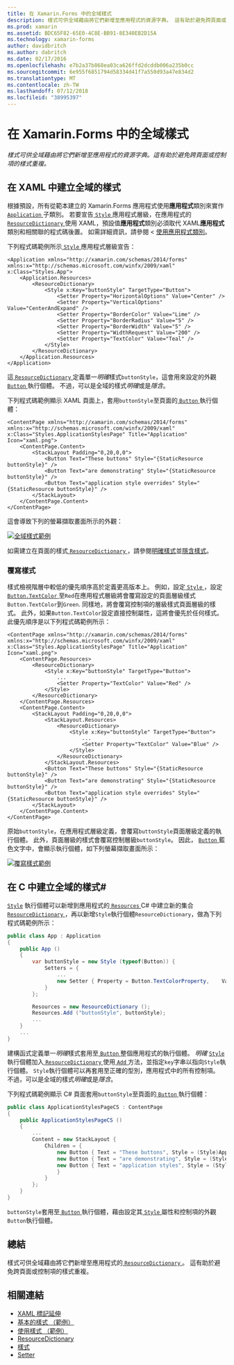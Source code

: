 ```yaml
---
title: 在 Xamarin.Forms 中的全域樣式
description: 樣式可供全域藉由將它們新增至應用程式的資源字典。 這有助於避免跨頁面或控制項的樣式重複。
ms.prod: xamarin
ms.assetid: BDC65F82-65E0-4C8E-BB91-8E340EB2D15A
ms.technology: xamarin-forms
author: davidbritch
ms.author: dabritch
ms.date: 02/17/2016
ms.openlocfilehash: e7b2a37b868ea03ca626ffd2dcddb006a235b0cc
ms.sourcegitcommit: 6e955f6851794d58334d41f7a550d93a47e834d2
ms.translationtype: MT
ms.contentlocale: zh-TW
ms.lasthandoff: 07/12/2018
ms.locfileid: "38995397"
---
```

# <a name="global-styles-in-xamarinforms"></a>在 Xamarin.Forms 中的全域樣式

_樣式可供全域藉由將它們新增至應用程式的資源字典。這有助於避免跨頁面或控制項的樣式重複。_

## <a name="creating-a-global-style-in-xaml"></a>在 XAML 中建立全域的樣式

根據預設，所有從範本建立的 Xamarin.Forms 應用程式使用**應用程式**類別來實作[ `Application` ](xref:Xamarin.Forms.Application)子類別。 若要宣告[ `Style` ](xref:Xamarin.Forms.Style)應用程式層級，在應用程式的[ `ResourceDictionary` ](xref:Xamarin.Forms.ResourceDictionary)使用 XAML，預設值**應用程式**類別必須取代 XAML**應用程式**類別和相關聯的程式碼後置。 如需詳細資訊，請參閱 <<c0> [ 使用應用程式類別](~/xamarin-forms/app-fundamentals/application-class.md)。

下列程式碼範例所示[ `Style` ](xref:Xamarin.Forms.Style)應用程式層級宣告：

```xaml
<Application xmlns="http://xamarin.com/schemas/2014/forms" xmlns:x="http://schemas.microsoft.com/winfx/2009/xaml" x:Class="Styles.App">
    <Application.Resources>
        <ResourceDictionary>
            <Style x:Key="buttonStyle" TargetType="Button">
                <Setter Property="HorizontalOptions" Value="Center" />
                <Setter Property="VerticalOptions" Value="CenterAndExpand" />
                <Setter Property="BorderColor" Value="Lime" />
                <Setter Property="BorderRadius" Value="5" />
                <Setter Property="BorderWidth" Value="5" />
                <Setter Property="WidthRequest" Value="200" />
                <Setter Property="TextColor" Value="Teal" />
            </Style>
        </ResourceDictionary>
    </Application.Resources>
</Application>
```

這[ `ResourceDictionary` ](xref:Xamarin.Forms.ResourceDictionary)定義單一*明確*樣式`buttonStyle`，這會用來設定的外觀[ `Button` ](xref:Xamarin.Forms.Button)執行個體。 不過，可以是全域的樣式*明確*或是*隱含*。

下列程式碼範例顯示 XAML 頁面上，套用`buttonStyle`至頁面的[ `Button` ](xref:Xamarin.Forms.Button)執行個體：

```xaml
<ContentPage xmlns="http://xamarin.com/schemas/2014/forms" xmlns:x="http://schemas.microsoft.com/winfx/2009/xaml" x:Class="Styles.ApplicationStylesPage" Title="Application" Icon="xaml.png">
    <ContentPage.Content>
        <StackLayout Padding="0,20,0,0">
            <Button Text="These buttons" Style="{StaticResource buttonStyle}" />
            <Button Text="are demonstrating" Style="{StaticResource buttonStyle}" />
            <Button Text="application style overrides" Style="{StaticResource buttonStyle}" />
        </StackLayout>
    </ContentPage.Content>
</ContentPage>
```

這會導致下列的螢幕擷取畫面所示的外觀：

[![](application-images/application-styles-1.png "全域樣式範例")](application-images/application-styles-1-large.png#lightbox "全域樣式範例")

如需建立在頁面的樣式[ `ResourceDictionary` ](xref:Xamarin.Forms.ResourceDictionary)，請參閱[明確樣式](~/xamarin-forms/user-interface/styles/explicit.md)並[隱含樣式](~/xamarin-forms/user-interface/styles/implicit.md)。

### <a name="overriding-styles"></a>覆寫樣式

樣式檢視階層中較低的優先順序高於定義更高版本上。 例如，設定[ `Style` ](xref:Xamarin.Forms.Style) ，設定[ `Button.TextColor` ](xref:Xamarin.Forms.Button.TextColor)至`Red`在應用程式層級將會覆寫設定的頁面層級樣式`Button.TextColor`到`Green`. 同樣地，將會覆寫控制項的層級樣式頁面層級的樣式。 此外，如果`Button.TextColor`設定直接控制屬性，這將會優先於任何樣式。 此優先順序是以下列程式碼範例所示：

```xaml
<ContentPage xmlns="http://xamarin.com/schemas/2014/forms" xmlns:x="http://schemas.microsoft.com/winfx/2009/xaml" x:Class="Styles.ApplicationStylesPage" Title="Application" Icon="xaml.png">
    <ContentPage.Resources>
        <ResourceDictionary>
            <Style x:Key="buttonStyle" TargetType="Button">
                ...
                <Setter Property="TextColor" Value="Red" />
            </Style>
        </ResourceDictionary>
    </ContentPage.Resources>
    <ContentPage.Content>
        <StackLayout Padding="0,20,0,0">
            <StackLayout.Resources>
                <ResourceDictionary>
                    <Style x:Key="buttonStyle" TargetType="Button">
                        ...
                        <Setter Property="TextColor" Value="Blue" />
                    </Style>
                </ResourceDictionary>
            </StackLayout.Resources>
            <Button Text="These buttons" Style="{StaticResource buttonStyle}" />
            <Button Text="are demonstrating" Style="{StaticResource buttonStyle}" />
            <Button Text="application style overrides" Style="{StaticResource buttonStyle}" />
        </StackLayout>
    </ContentPage.Content>
</ContentPage>
```

原始`buttonStyle`，在應用程式層級定義，會覆寫`buttonStyle`頁面層級定義的執行個體。 此外，頁面層級的樣式會覆寫控制層級`buttonStyle`。 因此， [ `Button` ](xref:Xamarin.Forms.Button)藍色文字中，會顯示執行個體，如下列螢幕擷取畫面所示：

[![](application-images/application-styles-2.png "覆寫樣式範例")](application-images/application-styles-2-large.png#lightbox "覆寫樣式範例")

## <a name="creating-a-global-style-in-c35"></a>在 C 中建立全域的樣式&#35;

[`Style`](xref:Xamarin.Forms.Style) 執行個體可以新增到應用程式的[ `Resources` ](xref:Xamarin.Forms.VisualElement.Resources) C# 中建立新的集合[ `ResourceDictionary` ](xref:Xamarin.Forms.ResourceDictionary)，再以新增`Style`執行個體`ResourceDictionary`，做為下列程式碼範例所示：

```csharp
public class App : Application
{
    public App ()
    {
        var buttonStyle = new Style (typeof(Button)) {
            Setters = {
                ...
                new Setter { Property = Button.TextColorProperty,    Value = Color.Teal }
            }
        };

        Resources = new ResourceDictionary ();
        Resources.Add ("buttonStyle", buttonStyle);
        ...
    }
    ...
}
```

建構函式定義單一*明確*樣式套用至[ `Button` ](xref:Xamarin.Forms.Button)整個應用程式的執行個體。 *明確* [ `Style` ](xref:Xamarin.Forms.Style)執行個體加入[ `ResourceDictionary` ](xref:Xamarin.Forms.ResourceDictionary)使用[ `Add` ](xref:Xamarin.Forms.ResourceDictionary.Add(System.String,System.Object))方法，並指定`key`字串以指向`Style`執行個體。 `Style`執行個體可以再套用至正確的型別，應用程式中的所有控制項。 不過，可以是全域的樣式*明確*或是*隱含*。

下列程式碼範例顯示 C# 頁面套用`buttonStyle`至頁面的[ `Button` ](xref:Xamarin.Forms.Button)執行個體：

```csharp
public class ApplicationStylesPageCS : ContentPage
{
    public ApplicationStylesPageCS ()
    {
        ...
        Content = new StackLayout {
            Children = {
                new Button { Text = "These buttons", Style = (Style)Application.Current.Resources ["buttonStyle"] },
                new Button { Text = "are demonstrating", Style = (Style)Application.Current.Resources ["buttonStyle"] },
                new Button { Text = "application styles", Style = (Style)Application.Current.Resources ["buttonStyle"]
                }
            }
        };
    }
}
```

`buttonStyle`套用至[ `Button` ](xref:Xamarin.Forms.Button)執行個體，藉由設定其[ `Style` ](xref:Xamarin.Forms.VisualElement.Style)屬性和控制項的外觀`Button`執行個體。

## <a name="summary"></a>總結

樣式可供全域藉由將它們新增至應用程式的[ `ResourceDictionary` ](xref:Xamarin.Forms.ResourceDictionary)。 這有助於避免跨頁面或控制項的樣式重複。



## <a name="related-links"></a>相關連結

- [XAML 標記延伸](~/xamarin-forms/xaml/xaml-basics/xaml-markup-extensions.md)
- [基本的樣式 （範例）](https://developer.xamarin.com/samples/xamarin-forms/UserInterface/Styles/BasicStyles/)
- [使用樣式 （範例）](https://developer.xamarin.com/samples/xamarin-forms/WorkingWithStyles/)
- [ResourceDictionary](xref:Xamarin.Forms.ResourceDictionary)
- [樣式](xref:Xamarin.Forms.Style)
- [Setter](xref:Xamarin.Forms.Setter)
